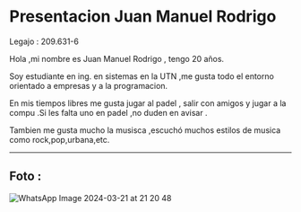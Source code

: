 # Presentacion Juan Manuel Rodrigo

Legajo : 209.631-6

Hola ,mi nombre es Juan Manuel Rodrigo , tengo 20 años.

Soy estudiante en ing. en sistemas en la UTN ,me gusta todo el entorno orientado a empresas y a la programacion.

En mis tiempos libres me gusta jugar al padel , salir con amigos y jugar a la compu .Si les falta uno en padel ,no duden en avisar .

Tambien me gusta mucho la musisca ,escuchó muchos estilos de musica  como rock,pop,urbana,etc.

---
## Foto :

![WhatsApp Image 2024-03-21 at 21 20 48](https://github.com/pdepjm/2024-tp0-presentacion-jrodrigoutn/assets/116091220/bac019b3-9699-4146-a3b0-dabf9f92f09b)




